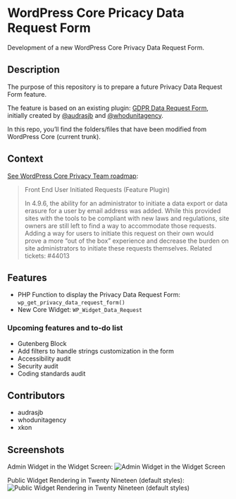 # WordPress Core Pricacy Data Request Form

Development of a new WordPress Core Privacy Data Request Form.

## Description

The purpose of this repository is to prepare a future Privacy Data Request Form feature.

The feature is based on an existing plugin: [GDPR Data Request Form](https://wordpress.org/plugins/gdpr-data-request-form/), initially created by [@audrasjb](https://profiles.wordpress.org/audrasjb) and [@whodunitagency](https://profiles.wordpress.org/whodunitagency/).

In this repo, you’ll find the folders/files that have been modified from WordPress Core (current trunk).

## Context

[See WordPress Core Privacy Team roadmap](https://make.wordpress.org/core/roadmap/privacy/):

> Front End User Initiated Requests (Feature Plugin)
> 
> In 4.9.6, the ability for an administrator to initiate a data export or data erasure for a user by email address was added. While this provided sites with the tools to be compliant with new laws and regulations, site owners are still left to find a way to accommodate those requests. Adding a way for users to initiate this request on their own would prove a more “out of the box” experience and decrease the burden on site administrators to initiate these requests themselves.
> Related tickets: #44013

## Features

- PHP Function to display the Privacy Data Request Form: `wp_get_privacy_data_request_form()`
- New Core Widget: `WP_Widget_Data_Request`

### Upcoming features and to-do list

- Gutenberg Block
- Add filters to handle strings customization in the form
- Accessibility audit
- Security audit
- Coding standards audit

## Contributors

- audrasjb
- whodunitagency
- xkon

## Screenshots

Admin Widget in the Widget Screen:
![Admin Widget in the Widget Screen](https://jeanbaptisteaudras.com/images/privacy-widget-admin.png)

Public Widget Rendering in Twenty Nineteen (default styles):
![Public Widget Rendering in Twenty Nineteen (default styles)](https://jeanbaptisteaudras.com/images/privacy-widget-public.png)
